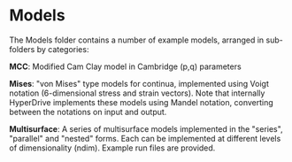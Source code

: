 # Models

The Models folder contains a number of example models, arranged in sub-folders by categories:

__MCC__: Modified Cam Clay model in Cambridge (p,q) parameters

__Mises__: "von Mises" type models for continua, implemented using Voigt notation (6-dimensional stress and strain vectors). Note 
that internally HyperDrive implements these models using Mandel notation, converting between the notations on input and output. 

__Multisurface__: A series of multisurface models implemented in the "series", "parallel" and "nested" forms. Each can be 
implemented at different levels of dimensionality (ndim). Example run files are provided.

